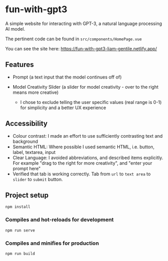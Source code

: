 # fun-with-gpt3

A simple website for interacting with GPT-3, a natural language processing AI model. 

The pertinent code can be found in `src/components/HomePage.vue`

You can see the site here: https://fun-with-gpt3-liam-gentile.netlify.app/

## Features
 - Prompt (a text input that the model continues off of)
 
 - Model Creativity Slider (a slider for model creativity - over to the right means more creative)
    - I chose to exclude telling the user specific values (real range is 0-1) for simplicity and a better UX experience 

## Accessibility

- Colour contrast: I made an effort to use sufficiently contrasting text and background 
- Semantic HTML: Where possible I used semantic HTML, i.e. button, label, textarea, input
- Clear Language: I avoided abbreviations, and described items explicitly. For example "drag to the right for more creativity", and "enter your prompt here"
- Verified that tab is working correctly. Tab from `url` to `text area` to `slider` to `submit` button.
## Project setup
```
npm install
```

### Compiles and hot-reloads for development
```
npm run serve
```

### Compiles and minifies for production
```
npm run build
```


